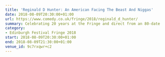 ```yaml
---
title: 'Reginald D Hunter: An American Facing The Beast And Niggas'
date: 2018-08-09T20:30:00+01:00
url: https://www.comedy.co.uk/fringe/2018/reginald_d_hunter/
summary: Celebrating 20 years at the Fringe and direct from an 80-date tour of the UK and Ireland, Reginald returns to the Fringe this summer with his highly anticipated new show.
category:
- Edinburgh Festival Fringe 2018
start: 2018-08-09T20:30:00+01:00
end: 2018-08-09T21:30:00+01:00
venue_id: 9c7rxqwr+c2
---
```

